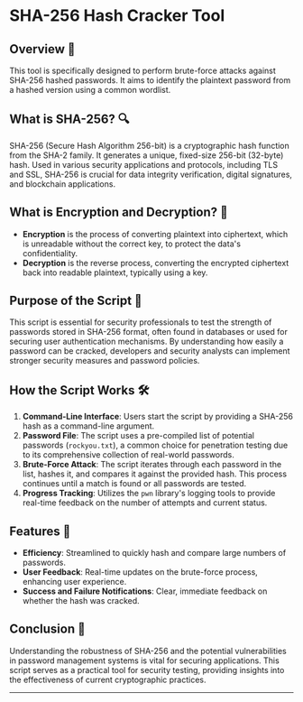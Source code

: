 # SHA-256 Hash Cracker Tool

## Overview 🌟
This tool is specifically designed to perform brute-force attacks against SHA-256 hashed passwords. It aims to identify the plaintext password from a hashed version using a common wordlist.

## What is SHA-256? 🔍
SHA-256 (Secure Hash Algorithm 256-bit) is a cryptographic hash function from the SHA-2 family. It generates a unique, fixed-size 256-bit (32-byte) hash. Used in various security applications and protocols, including TLS and SSL, SHA-256 is crucial for data integrity verification, digital signatures, and blockchain applications.

## What is Encryption and Decryption? 🔐
- **Encryption** is the process of converting plaintext into ciphertext, which is unreadable without the correct key, to protect the data's confidentiality.
- **Decryption** is the reverse process, converting the encrypted ciphertext back into readable plaintext, typically using a key.

## Purpose of the Script 🎯
This script is essential for security professionals to test the strength of passwords stored in SHA-256 format, often found in databases or used for securing user authentication mechanisms. By understanding how easily a password can be cracked, developers and security analysts can implement stronger security measures and password policies.

## How the Script Works 🛠️
1. **Command-Line Interface**: Users start the script by providing a SHA-256 hash as a command-line argument.
2. **Password File**: The script uses a pre-compiled list of potential passwords (`rockyou.txt`), a common choice for penetration testing due to its comprehensive collection of real-world passwords.
3. **Brute-Force Attack**: The script iterates through each password in the list, hashes it, and compares it against the provided hash. This process continues until a match is found or all passwords are tested.
4. **Progress Tracking**: Utilizes the `pwn` library's logging tools to provide real-time feedback on the number of attempts and current status.

## Features 🌈
- **Efficiency**: Streamlined to quickly hash and compare large numbers of passwords.
- **User Feedback**: Real-time updates on the brute-force process, enhancing user experience.
- **Success and Failure Notifications**: Clear, immediate feedback on whether the hash was cracked.

## Conclusion 🏁
Understanding the robustness of SHA-256 and the potential vulnerabilities in password management systems is vital for securing applications. This script serves as a practical tool for security testing, providing insights into the effectiveness of current cryptographic practices.

---
